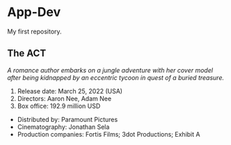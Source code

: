 # App-Dev
My first repository.
## The ACT
*A romance author embarks on a jungle adventure with her cover 
model after being kidnapped by an eccentric tycoon in quest 
of a buried treasure.*
1. Release date: March 25, 2022 (USA)
2. Directors: Aaron Nee, Adam Nee
3. Box office: 192.9 million USD
- Distributed by: Paramount Pictures
- Cinematography: Jonathan Sela
- Production companies: Fortis Films; 3dot Productions; Exhibit A
